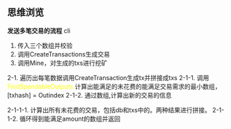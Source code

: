 ## 思维浏览
**发送多笔交易的流程**
cli
1. 传入三个数组并校验
2. 调用CreateTransactions生成交易
3. 调用Mine，对生成的txs进行挖矿

2-1. 遍历出每笔数据调用CreateTransaction生成tx并拼接成txs
2-1-1. 调用 <font color=yellow>FindSpendableOutputs</font> 计算出能满足的未花费的能满足交易需求的最小数组，[txhash] = Outindex
2-1-2. 通过数组,计算出新的交易的信息

2-1-1-1. 计算出所有未花费的交易，包括db和txs中的。两种结果进行拼接。
2-1-1-2. 循环得到能满足amount的数组并返回


